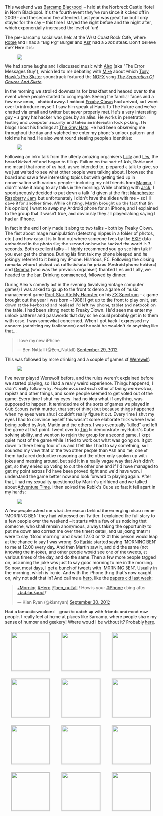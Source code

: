 This weekend was [Barcamp Blackpool](http://barcampblackpool.com/) – held at the Norbreck Castle
Hotel in North Blackpool. It's the fourth event they've run since it kicked off in 2009 – and the
second I've attended. Last year was great fun but I only stayed for the day – this time I stayed the
night before and the night after, which exponentially increased the level of fun!

The pre-barcamp social was held at the West Coast Rock Café, where
[Robie](http://twitter.com/robiebasak) and I had a "Big Pig" Burger and
[Ash](http://twitter.com/wisemonkeyash) had a 20oz steak. Don't believe me? Here it is:

<figure class="wp-block-image">
<img src="images/reobm.jpg" />
</figure>

We had some laughs and I discussed music with [Alex](http://twitter.com/alexturgid) (aka "The Error
Messages Guy"), which led to me debating with [Mike](http://twitter.com/mheap) about which [Tony
Hawk's Pro Skater](http://en.wikipedia.org/wiki/Tony_Hawk_(series)) soundtrack featured the
[NOFX](http://en.wikipedia.org/wiki/NOFX) song *[The Separation Of Church And
Skate](http://www.youtube.com/watch?v=krZyeldj7tQ).*

In the morning we strolled downstairs for breakfast and headed over to the event where people
started to congregate. Seeing the familiar faces and a few new ones, I chatted away. I noticed
[Freaky Clown](http://twitter.com/__FreakyClown__) had arrived, so I went over to introduce myself.
I saw him speak at Hack To The Future and we've chatted via email and twitter but never properly
met. He's a very interesting guy – a grey hat hacker who goes by an alias. He works in penetration
testing and computer security and takes an interest in lock picking. He blogs about his findings at
[The Grey Hats](http://thegreyhats.blogspot.co.uk/). He had been observing me throughout the day and
watched me enter my phone's unlock pattern, and told me he had. He also went round stealing people's
identities:

<figure class="wp-block-image">
<img src="images/freakyclown.jpg" />
</figure>

Following an intro talk from the utterly amazing organisers [Lally](http://twitter.com/lallyd) and
[Les](http://twitter.com/biglesp), the board kicked off and began to fill up. Failure on the part of
Ash, Robie and me meant that none of us had, as we intended to, prepared a talk to give, so we just
waited to see what other people were talking about. I browsed the board and saw a few interesting
topics but with getting tied up in conversation with various people – including my old friends from
[Magma](http://twitter.com/magma_digital), I didn't make it along to any talks in the morning. While
chatting with [Jack](http://twitter.com/JackWeirdy), I spontaneously decided to put down a talk I'd
given at the first [Manchester Raspberry
Jam](/blog/2012/07/manchester-raspberry-jam/ "Manchester Raspberry Jam"), but unfortunately
I didn't have the slides with me – so I'll save it for another time. While chatting,
[Martin](http://twitter.com/martinrue) brought up the fact that (in his opinion) I want to swap my
Android phone for an iPhone, and I explained to the group that it wasn't true, and obviously they
all played along saying I had an iPhone.

In fact in the end I only made it along to two talks – both by Freaky Clown. The first about image
manipulation (detecting nippes in a folder of photos, etc.) and how easy it is to find out where
someone lives by the [EXIF](http://en.wikipedia.org/wiki/Exchangeable_image_file_format) data
embedded in the photo file; the second on how he hacked the world in 7 seconds. Both excellent talks
– I highly recommend you go see him talk if you ever get the chance. During his first talk my phone
bleeped and he jokingly referred to it being my iPhone. Hilarious, FC. Following the closing remarks
where I picked out raffle tickets for prizes (Android phone holders) and
[Gemma](http://twitter.com/ruby_gem) (who was the previous organiser) thanked Les and Lally, we
headed to the bar. Drinking commenced, followed by dinner.

During Alex's comedy act in the evening (involving vintage computer games) I was asked to go up to
the front to demo a game of music management game [Rock Star Ate My
Hamster](http://en.wikipedia.org/wiki/Rock_Star_Ate_My_Hamster) on his [ZX
Spectrum](http://en.wikipedia.org/wiki/ZX_Spectrum) – a game brought out the year I was born – 1988!
I got up to the front to play on it, sat down at the keyboard and realised I'd left my phone, tablet
and netbook on the table. I had been sitting next to Freaky Clown. He'd seen me enter my unlock
patterns and passwords that day so he could probably get in to them with ease. I was somewhat
concerned. When I got back I expressed my concern (admitting my foolishness) and he said he wouldn't
do anything like that...

> I love my new iPhone
>
> — Ben Nuttall (@Ben_Nuttall) <a href="https://twitter.com/Ben_Nuttall/status/252139633759105024"
> data-datetime="2012-09-29T20:15:47+00:00">September 29, 2012</a>

This was followed by more drinking and a couple of games of [Werewolf](http://werewolv.es/):

<figure class="wp-block-image">
<img src="images/tyefy-1024x768.jpg" />
</figure>

I've never played Werewolf before, and the rules weren't explained before we started playing, so I
had a really weird experience. Things happened, I didn't really follow why. People accused each
other of being werewolves, rapists and other things, and some people seemed to get voted out of the
game. Every time I shut my eyes I had no idea what, if anything, was supposed to happen. It reminded
me of the sorts of games we played in Cub Scouts (wink murder, that sort of thing) but because
things happened when my eyes were shut I couldn't really figure it out. Every time I shut my eyes I
had to convince myself this wasn't some elaborate trick where I was being trolled by Ash, Martin and
the others. I was eventually "killed" and left the game at that point. I went over to
[Tim](http://twitter.com/timhastings) to demonstrate my Rubik's Cube solving ability, and went on to
rejoin the group for a second game. I kept quiet most of the game while I tried to work out what was
going on. It got down to there being four of us and I felt like I had to say something, so I sounded
my view that of the two other people than Ash and me, one of them had aired deductive reasoning and
the other only spoken up with jokes and messing around, but said it in a really vague way that Ash
didn't get, so they ended up voting to out the other one and if I'd have managed to get my point
across I'd have been proved right and we'd have won. I understand the game better now and look
forward to playing again. After that, I had my sexuality questioned by Martin's girlfriend and we
talked about [Adventure Time](http://en.wikipedia.org/wiki/Adventure_Time). I then solved the
Rubik's Cube so fast it fell apart in my hands:

<figure class="wp-block-image">
<img src="images/rubiks-cube.jpg" />
</figure>

A few people asked me what the reason behind the emerging micro meme 'MORNING BEN' they had
witnessed on Twitter. I explained the full story to a few people over the weekend – it starts with a
few of us noticing that someone, who shall remain anonymous, always taking the opportunity to put me
down and correct me over the tiniest detail, and us joking that if I were to say 'Good morning' and
it was 12.00 or 12.01 this person would leap at the chance to say I was wrong. So
[Farkie](http://twitter.com/farkie) started saying 'MORNING BEN' to me at 12.00 every day. And then
Martin saw it, and did the same (not knowing the in-joke), and other people would see one of the
tweets, at various times of the day, and do the same. Then a few more people tagged on, assuming the
joke was just to say good morning to me in the morning. So now, most days, I get a bunch of tweets
with 'MORNING BEN'. Usually in the morning, which is ironic. And with the iPhone thing that's now
caught on, why not add that in? And call me a
[hero](https://bennuttall.com/wp-content/uploads/2012/10/hero.jpg), like the [papers did last
week](/blog/2012/10/hero-kayakers/ "Hero Kayakers Rescue Whitewater Dinghy Man"):

> [#Morning](https://twitter.com/search/%23Morning) [#Hero](https://twitter.com/search/%23Hero)
> @[ben_nuttall](https://twitter.com/ben_nuttall) ! How is your
> [#iPhone](https://twitter.com/search/%23iPhone) doing after
> [#bcblackpool](https://twitter.com/search/%23bcblackpool)?
>
> — Kian Ryan (@kianryan) <a href="https://twitter.com/kianryan/status/252319792659300352"
> data-datetime="2012-09-30T08:11:41+00:00">September 30, 2012</a>

Had a fantastic weekend – great to catch up with friends and meet new people. I really feel at home
at places like Barcamp, where people share my sense of humour and geekery! Where would I be without
it? Probably [here](http://www.youtube.com/watch?v=gWJIQm9qH-w).

<p>
<style type="text/css">
			#gallery-28 {
				margin: auto;
			}
			#gallery-28 .gallery-item {
				float: left;
				margin-top: 10px;
				text-align: center;
				width: 33%;
			}
			#gallery-28 img {
				border: 2px solid #cfcfcf;
			}
			#gallery-28 .gallery-caption {
				margin-left: 0;
			}
			/* see gallery_shortcode() in wp-includes/media.php */
		</style>
<div class="gallery galleryid-321 gallery-columns-3 gallery-size-thumbnail" id="gallery-28"><dl class="gallery-item">
<dt class="gallery-icon portrait">
<img alt="" class="attachment-thumbnail size-thumbnail" decoding="async" height="125" loading="lazy" sizes="auto, (max-width: 125px) 100vw, 125px" src="images/image_1272446197-125x125.jpg" width="125"/>
</dt></dl><dl class="gallery-item">
<dt class="gallery-icon landscape">
<img alt="" class="attachment-thumbnail size-thumbnail" decoding="async" height="125" loading="lazy" src="images/76086560-150x150.jpg" width="125"/>
</dt></dl><dl class="gallery-item">
<dt class="gallery-icon landscape">
<img alt="" class="attachment-thumbnail size-thumbnail" decoding="async" height="125" loading="lazy" src="images/ij6yz-150x150.jpg" width="125"/>
</dt></dl><br style="clear: both"/><dl class="gallery-item">
<dt class="gallery-icon landscape">
<img alt="" class="attachment-thumbnail size-thumbnail" decoding="async" height="125" loading="lazy" src="images/kdgch-150x150.jpg" width="125"/>
</dt></dl><dl class="gallery-item">
<dt class="gallery-icon landscape">
<img alt="" class="attachment-thumbnail size-thumbnail" decoding="async" height="125" loading="lazy" src="images/ohovyq-150x150.jpg" width="125"/>
</dt></dl><dl class="gallery-item">
<dt class="gallery-icon landscape">
<img alt="" class="attachment-thumbnail size-thumbnail" decoding="async" height="125" loading="lazy" src="images/reobm-150x150.jpg" width="125"/>
</dt></dl><br style="clear: both"/><dl class="gallery-item">
<dt class="gallery-icon landscape">
<img alt="" class="attachment-thumbnail size-thumbnail" decoding="async" height="125" loading="lazy" src="images/tyefy-150x150.jpg" width="125"/>
</dt></dl><dl class="gallery-item">
<dt class="gallery-icon portrait">
<img alt="" class="attachment-thumbnail size-thumbnail" decoding="async" height="125" loading="lazy" src="images/vdmtj-150x150.jpg" width="125"/>
</dt></dl><dl class="gallery-item">
<dt class="gallery-icon landscape">
<img alt="" class="attachment-thumbnail size-thumbnail" decoding="async" height="125" loading="lazy" src="images/2012-09-28-22.06.58-150x150.jpg" width="125"/>
</dt></dl><br style="clear: both"/><dl class="gallery-item">
<dt class="gallery-icon landscape">
<img alt="" class="attachment-thumbnail size-thumbnail" decoding="async" height="125" loading="lazy" src="images/2012-09-29-10.56.49-150x150.jpg" width="125"/>
</dt></dl><dl class="gallery-item">
<dt class="gallery-icon landscape">
<img alt="" class="attachment-thumbnail size-thumbnail" decoding="async" height="125" loading="lazy" src="images/2012-09-29-12.50.57-150x150.jpg" width="125"/>
</dt></dl><dl class="gallery-item">
<dt class="gallery-icon portrait">
<img alt="" class="attachment-thumbnail size-thumbnail" decoding="async" height="125" loading="lazy" src="images/2012-09-30-12.16.42-150x150.jpg" width="125"/>
</dt></dl>
<br style="clear: both"/>
</div>
</p>
